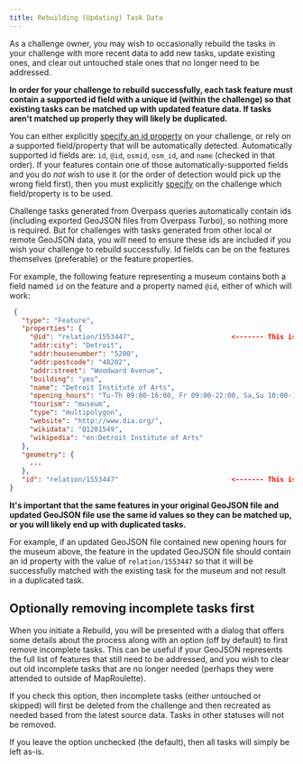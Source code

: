```yaml
---
title: Rebuilding (Updating) Task Data
---
```


As a challenge owner, you may wish to occasionally rebuild the tasks in your challenge with more recent data to add new tasks, update existing ones, and clear out untouched stale ones that no longer need to be addressed.

**In order for your challenge to rebuild successfully, each task feature must contain a supported id field with a unique id (within the challenge) so that existing tasks can be matched up with updated feature data. If tasks aren't matched up properly they will likely be duplicated.**

You can either explicitly [specify an id property](/en-US/documentation/setting-external-task-identifiers) on your challenge, or rely on a supported field/property that will be automatically detected. Automatically supported id fields are: `id`, `@id`, `osmid`, `osm_id`, and `name` (checked in that order). If your features contain one of those automatically-supported fields and you do *not* wish to use it (or the order of detection would pick up the wrong field first), then you must explicitly [specify](/en-US/documentation/setting-external-task-identifiers) on the challenge which field/property is to be used.

Challenge tasks generated from Overpass queries automatically contain ids (including exported GeoJSON files from Overpass Turbo), so nothing more is required. But for challenges with tasks generated from other local or remote GeoJSON data, you will need to ensure these ids are included if you wish your challenge to rebuild successfully. Id fields can be on the features themselves (preferable) or the feature properties.

For example, the following feature representing a museum contains both a field named `id` on the feature and a property named `@id`, either of which will work:

```json
 {
   "type": "Feature",
   "properties": {
     "@id": "relation/1553447",                        <------- This is fine
     "addr:city": "Detroit",
     "addr:housenumber": "5200",
     "addr:postcode": "48202",
     "addr:street": "Woodward Avenue",
     "building": "yes",
     "name": "Detroit Institute of Arts",
     "opening_hours": "Tu-Th 09:00-16:00, Fr 09:00-22:00, Sa,Su 10:00-17:00",
     "tourism": "museum",
     "type": "multipolygon",
     "website": "http://www.dia.org/",
     "wikidata": "Q1201549",
     "wikipedia": "en:Detroit Institute of Arts"
   },
   "geometry": {
     ...
   },
   "id": "relation/1553447"                            <------- This is fine
}
```

**It's important that the same features in your original GeoJSON file and updated GeoJSON file use the same id values so they can be matched up, or you will likely end up with duplicated tasks.**

For example, if an updated GeoJSON file contained new opening hours for the museum above, the feature in the updated GeoJSON file should contain an id property with the value of `relation/1553447` so that it will be successfully matched with the existing task for the museum and not result in a duplicated task.

## Optionally removing incomplete tasks first

When you initiate a Rebuild, you will be presented with a dialog that offers some details about the process along with an option (off by default) to first remove incomplete tasks. This can be useful if your GeoJSON represents the full list of features that still need to be addressed, and you wish to clear out old incomplete tasks that are no longer needed (perhaps they were attended to outside of MapRoulette).

If you check this option, then incomplete tasks (either untouched or skipped) will first be deleted from the challenge and then recreated as needed based from the latest source data. Tasks in other statuses will not be removed.

If you leave the option unchecked (the default), then all tasks will simply be left as-is.

